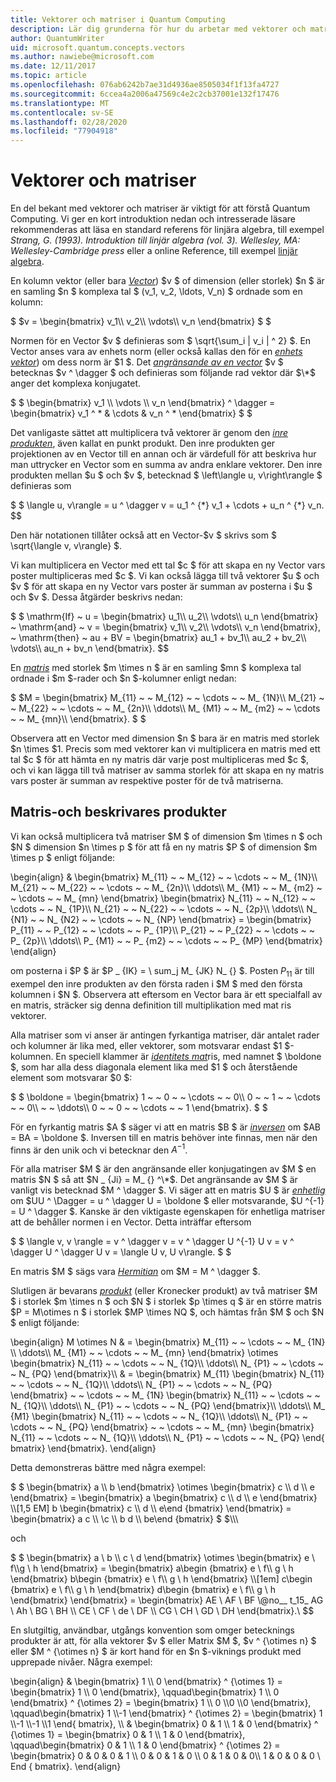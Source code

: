 ```yaml
---
title: Vektorer och matriser i Quantum Computing
description: Lär dig grunderna för hur du arbetar med vektorer och matriser.
author: QuantumWriter
uid: microsoft.quantum.concepts.vectors
ms.author: nawiebe@microsoft.com
ms.date: 12/11/2017
ms.topic: article
ms.openlocfilehash: 076ab6242b7ae31d4936ae8505034f1f13fa4727
ms.sourcegitcommit: 6ccea4a2006a47569c4e2c2cb37001e132f17476
ms.translationtype: MT
ms.contentlocale: sv-SE
ms.lasthandoff: 02/28/2020
ms.locfileid: "77904918"
---
```

# <a name="vectors-and-matrices"></a>Vektorer och matriser

En del bekant med vektorer och matriser är viktigt för att förstå Quantum Computing. Vi ger en kort introduktion nedan och intresserade läsare rekommenderas att läsa en standard referens för linjära algebra, till exempel *Strang, G. (1993). Introduktion till linjär algebra (vol. 3). Wellesley, MA: Wellesley-Cambridge press* eller a online Reference, till exempel [linjär algebra](http://joshua.smcvt.edu/linearalgebra/).

En kolumn vektor (eller bara [*Vector*](https://en.wikipedia.org/wiki/Vector_(mathematics_and_physics))) $v $ of dimension (eller storlek) $n $ är en samling $n $ komplexa tal $ (v_1, v_2, \ldots, V_n) $ ordnade som en kolumn:

$ $v = \begin{bmatrix} v_1\\\\ v_2\\\\ \vdots\\\\ v_n \end{bmatrix} $ $

Normen för en Vector $v $ definieras som $ \sqrt{\sum\_i | v\_i | ^ 2} $. En Vector anses vara av enhets norm (eller också kallas den för en [*enhets vektor*](https://en.wikipedia.org/wiki/Unit_vector)) om dess norm är $1 $. Det [*angränsande av en vector*](https://en.wikipedia.org/wiki/Adjoint_matrix) $v $ betecknas $v ^ \dagger $ och definieras som följande rad vektor där $\*$ anger det komplexa konjugatet.

$ $ \begin{bmatrix} v_1 \\\\ \vdots \\\\ v_n \end{bmatrix} ^ \dagger = \begin{bmatrix} v_1 ^ * & \cdots & v_n ^ * \end{bmatrix} $ $

Det vanligaste sättet att multiplicera två vektorer är genom den [*inre produkten*](https://en.wikipedia.org/wiki/Inner_product_space), även kallat en punkt produkt.  Den inre produkten ger projektionen av en Vector till en annan och är värdefull för att beskriva hur man uttrycker en Vector som en summa av andra enklare vektorer.  Den inre produkten mellan $u $ och $v $, betecknad $ \left\langle u, v\right\rangle $ definieras som

$ $ \langle u, v\rangle = u ^ \dagger v = u\_1 ^ {\*} v_1 + \cdots + u\_n ^ {\*} v\_n.
$$

Den här notationen tillåter också att en Vector-$v $ skrivs som $ \sqrt{\langle v, v\rangle} $.

Vi kan multiplicera en Vector med ett tal $c $ för att skapa en ny Vector vars poster multipliceras med $c $. Vi kan också lägga till två vektorer $u $ och $v $ för att skapa en ny Vector vars poster är summan av posterna i $u $ och $v $. Dessa åtgärder beskrivs nedan:

$ $ \mathrm{If} ~ u = \begin{bmatrix} u_1\\\\ u_2\\\\ \vdots\\\\ u_n \end{bmatrix} ~ \mathrm{and} ~ v = \begin{bmatrix} v_1\\\\ v_2\\\\ \vdots\\\\ v_n \end{bmatrix}, ~ \mathrm{then} ~ au + BV = \begin{bmatrix} au_1 + bv_1\\\\ au_2 + bv_2\\\\ \vdots\\\\ au_n + bv_n \end{bmatrix}.
$$

En [*matris*](https://en.wikipedia.org/wiki/Matrix_(mathematics)) med storlek $m \times n $ är en samling $mn $ komplexa tal ordnade i $m $-rader och $n $-kolumner enligt nedan:

$ $M = \begin{bmatrix} M_{11} ~ ~ M_{12} ~ ~ \cdots ~ ~ M_ {1N}\\\\ M_{21} ~ ~ M_{22} ~ ~ \cdots ~ ~ M_ {2n}\\\\ \ddots\\\\ M_ {M1} ~ ~ M_ {m2} ~ ~ \cdots ~ ~ M_ {mn}\\\\ \end{bmatrix}. $ $

Observera att en Vector med dimension $n $ bara är en matris med storlek $n \times $1. Precis som med vektorer kan vi multiplicera en matris med ett tal $c $ för att hämta en ny matris där varje post multipliceras med $c $, och vi kan lägga till två matriser av samma storlek för att skapa en ny matris vars poster är summan av respektive poster för de två matriserna. 

## <a name="matrix-multiplication-and-tensor-products"></a>Matris-och beskrivares produkter

Vi kan också multiplicera två matriser $M $ of dimension $m \times n $ och $N $ dimension $n \times p $ för att få en ny matris $P $ of dimension $m \times p $ enligt följande:

\begin{align} & \begin{bmatrix} M_{11} ~ ~ M_{12} ~ ~ \cdots ~ ~ M_ {1N}\\\\ M_{21} ~ ~ M_{22} ~ ~ \cdots ~ ~ M_ {2n}\\\\ \ddots\\\\ M_ {M1} ~ ~ M_ {m2} ~ ~ \cdots ~ ~ M_ {mn} \end{bmatrix} \begin{bmatrix} N_{11} ~ ~ N_{12} ~ ~ \cdots ~ ~ N_ {1P}\\\\ N_{21} ~ ~ N_{22} ~ ~ \cdots ~ ~ N_ {2p}\\\\ \ddots\\\\ N_ {N1} ~ ~ N_ {N2} ~ ~ \cdots ~ ~ N_ {NP} \end{bmatrix} = \begin{bmatrix} P_{11} ~ ~ P_{12} ~ ~ \cdots ~ ~ P_ {1P}\\\\ P_{21} ~ ~ P_{22} ~ ~ \cdots ~ ~ P_ {2p}\\\\ \ddots\\\\ P_ {M1} ~ ~ P_ {m2} ~ ~ \cdots ~ ~ P_ {MP} \end{bmatrix} \end{align}

om posterna i $P $ är $P _ {IK} = \ sum_j M_ {JK} N_ {} $. Posten $P _{11}$ är till exempel den inre produkten av den första raden i $M $ med den första kolumnen i $N $. Observera att eftersom en Vector bara är ett specialfall av en matris, sträcker sig denna definition till multiplikation med mat ris vektorer. 

Alla matriser som vi anser är antingen fyrkantiga matriser, där antalet rader och kolumner är lika med, eller vektorer, som motsvarar endast $1 $-kolumnen. En speciell klammer är [*identitets mat*](https://en.wikipedia.org/wiki/Identity_matrix)ris, med namnet $ \boldone $, som har alla dess diagonala element lika med $1 $ och återstående element som motsvarar $0 $:

$ $ \boldone = \begin{bmatrix} 1 ~ ~ 0 ~ ~ \cdots ~ ~ 0\\\\ 0 ~ ~ 1 ~ ~ \cdots ~ ~ 0\\\\ ~ ~ \ddots\\\\ 0 ~ ~ 0 ~ ~ \cdots ~ ~ 1 \end{bmatrix}. $ $

För en fyrkantig matris $A $ säger vi att en matris $B $ är [*inversen*](https://en.wikipedia.org/wiki/Invertible_matrix) om $AB = BA = \boldone $. Inversen till en matris behöver inte finnas, men när den finns är den unik och vi betecknar den $A ^{-1}$. 

För alla matriser $M $ är den angränsande eller konjugatingen av $M $ en matris $N $ så att $N _ {Ji} = M_ {} ^\*$. Det angränsande av $M $ är vanligt vis betecknad $M ^ \dagger $. Vi säger att en matris $U $ är [*enhetlig*](https://en.wikipedia.org/wiki/Unitary_matrix) om $UU ^ \Dagger = u ^ \dagger U = \boldone $ eller motsvarande, $U ^{-1} = U ^ \dagger $.  Kanske är den viktigaste egenskapen för enhetliga matriser att de behåller normen i en Vector.  Detta inträffar eftersom 

$ $ \langle v, v \rangle = v ^ \dagger v = v ^ \dagger U ^{-1} U v = v ^ \dagger U ^ \dagger U v = \langle U v, U v\rangle. $ $  

En matris $M $ sägs vara [*Hermitian*](https://en.wikipedia.org/wiki/Hermitian_matrix) om $M = M ^ \dagger $.

Slutligen är bevarans [*produkt*](https://en.wikipedia.org/wiki/Tensor_product) (eller Kronecker produkt) av två matriser $M $ i storlek $m \times n $ och $N $ i storlek $p \times q $ är en större matris $P = M\otimes n $ i storlek $MP \times NQ $, och hämtas från $M $ och $N $ enligt följande:

\begin{align} M \otimes N & = \begin{bmatrix} M_{11} ~ ~ \cdots ~ ~ M_ {1N} \\\\ \ddots\\\\ M_ {M1} ~ ~ \cdots ~ ~ M_ {mn} \end{bmatrix} \otimes \begin{bmatrix} N_{11} ~ ~ \cdots ~ ~ N_ {1Q}\\\\ \ddots\\\\ N_ {P1} ~ ~ \cdots ~ ~ N_ {PQ} \end{bmatrix}\\\\ & = \begin{bmatrix} M_{11} \begin{bmatrix} N_{11} ~ ~ \cdots ~ ~ N_ {1Q}\\\\ \ddots\\\\ N_ {P1} ~ ~ \cdots ~ ~ N_ {PQ} \end{bmatrix} ~ ~ \cdots ~ ~ M_ {1N} \begin{bmatrix} N_{11} ~ ~ \cdots ~ ~ N_ {1Q}\\\\ \ddots\\\\ N_ {P1} ~ ~ \cdots ~ ~ N_ {PQ} \end{bmatrix}\\\\ \ddots\\\\ M_ {M1} \begin{bmatrix} N_{11} ~ ~ \cdots ~ ~ N_ {1Q}\\\\ \ddots\\\\ N_ {P1} ~ ~ \cdots ~ ~ N_ {PQ} \end{bmatrix} ~ ~ \cdots ~ ~ M_ {mn} \begin{bmatrix} N_{11} ~ ~ \cdots ~ ~ N_ {1Q}\\\\ \ddots\\\\ N_ {P1} ~ ~ \cdots ~ ~ N_ {PQ} \end{ bmatrix} \end{bmatrix}.
\end{align}

Detta demonstreras bättre med några exempel:

$ $ \begin{bmatrix} a \\\\ b \end{bmatrix} \otimes \begin{bmatrix} c \\\\ d \\\\ e \end{bmatrix} = \begin{bmatrix} a \begin{bmatrix} c \\\\ d \\\\ e \end{bmatrix} \\\\[1,5 EM] b \begin{bmatrix} c \\\\ d \\\\ e\end {bmatrix} \end{bmatrix} = \begin{bmatrix} a c \\\\ \\c \\\\ b d \\\\ be\end {bmatrix} $ $\\\\\\

och

$ $ \begin{bmatrix} a \ b \\\\ c \ d \end{bmatrix} \otimes \begin{bmatrix} e \ f\\\\g \ h \end{bmatrix} = \begin{bmatrix} a\begin {bmatrix} e \ f\\\\ g \ h \end{bmatrix} b\begin {bmatrix} e \ f\\\\ g \ h \end{bmatrix} \\\\[1em] c\begin {bmatrix} e \ f\\\\ g \ h \end{bmatrix} d\begin {bmatrix} e \ f\\\\ g \ h \end{bmatrix} \end{bmatrix} = \begin{bmatrix} AE \ AF \ BF \\@no__ t_15_ AG \ Ah \ BG \ BH \\\\ CE \ CF \ de \ DF \\\\ CG \ CH \ GD \ DH \end{bmatrix}.\\
$$

En slutgiltig, användbar, utgångs konvention som omger betecknings produkter är att, för alla vektorer $v $ eller Matrix $M $, $v ^ {\otimes n} $ eller $M ^ {\otimes n} $ är kort hand för en $n $-viknings produkt med upprepade nivåer.  Några exempel:

\begin{align} & \begin{bmatrix} 1 \\\\ 0 \end{bmatrix} ^ {\otimes 1} = \begin{bmatrix} 1 \\\\ 0 \end{bmatrix}, \qquad\begin{bmatrix} 1 \\\\ 0 \end{bmatrix} ^ {\otimes 2} = \begin{bmatrix} 1 \\\\ 0 \\\\0 \\\\0 \end{bmatrix}, \qquad\begin{bmatrix} 1 \\\\-1 \end{bmatrix} ^ {\otimes 2} = \begin{bmatrix} 1 \\\\-1 \\\\-1 \\\\1 \end{ bmatrix}, \\\\ & \begin{bmatrix} 0 & 1 \\\\ 1 & 0 \end{bmatrix} ^ {\otimes 1} = \begin{bmatrix} 0 & 1 \\\\ 1 & 0 \end{bmatrix}, \qquad\begin{bmatrix} 0 & 1 \\\\ 1 & 0 \end{bmatrix} ^ {\otimes 2} = \begin{bmatrix} 0 & 0 & 0 & 1 \\\\ 0 & 0 & 1 & 0 \\\\ 0 & 1 & 0 & 0\\\\ 1 & 0 & 0 & 0 \ End { bmatrix}.
\end{align}
